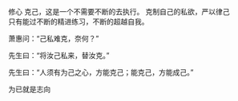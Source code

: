 修心 克己，这是一个不需要不断的去执行。
克制自己的私欲，严以律己  
只有能过不断的精进练习，不断的超越自我。

萧惠问：“己私难克，奈何？”

先生曰：“将汝己私来，替汝克。”

先生曰：“人须有为己之心，方能克己；能克己，方能成己。”

为已就是志向